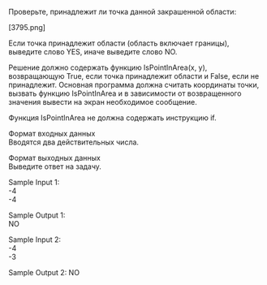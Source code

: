 Проверьте, принадлежит ли точка данной закрашенной области:

[3795.png]

Если точка принадлежит области (область включает границы), выведите слово YES, иначе выведите слово NO.

Решение должно содержать функцию IsPointInArea(x, y), возвращающую True, если точка принадлежит области и False, если не принадлежит. Основная программа должна считать координаты точки, вызвать функцию IsPointInArea и в зависимости от возвращенного значения вывести на экран необходимое сообщение.

Функция IsPointInArea не должна содержать инструкцию if.

Формат входных данных  
Вводятся два действительных числа.

Формат выходных данных  
Выведите ответ на задачу.

Sample Input 1:  
-4  
-4

Sample Output 1:  
NO

Sample Input 2:  
-4  
-3

Sample Output 2:
NO